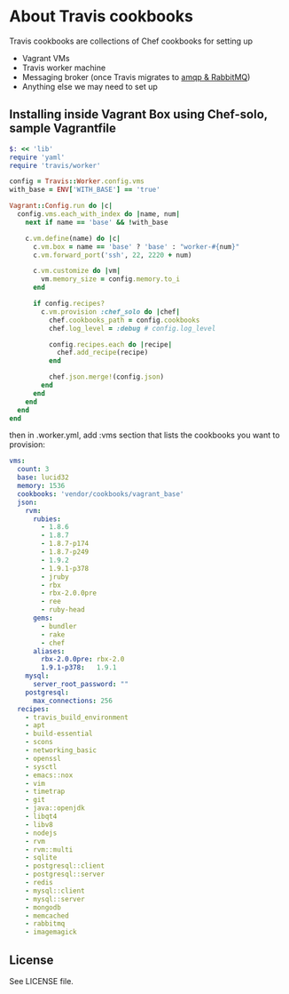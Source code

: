 # About Travis cookbooks

Travis cookbooks are collections of Chef cookbooks for setting up

 * Vagrant VMs
 * Travis worker machine
 * Messaging broker (once Travis migrates to [amqp & RabbitMQ](http://github.com/ruby-amqp/amqp))
 * Anything else we may need to set up

## Installing inside Vagrant Box using Chef-solo, sample Vagrantfile

``` ruby
$: << 'lib'
require 'yaml'
require 'travis/worker'

config = Travis::Worker.config.vms
with_base = ENV['WITH_BASE'] == 'true'

Vagrant::Config.run do |c|
  config.vms.each_with_index do |name, num|
    next if name == 'base' && !with_base

    c.vm.define(name) do |c|
      c.vm.box = name == 'base' ? 'base' : "worker-#{num}"
      c.vm.forward_port('ssh', 22, 2220 + num)

      c.vm.customize do |vm|
        vm.memory_size = config.memory.to_i
      end

      if config.recipes?
        c.vm.provision :chef_solo do |chef|
          chef.cookbooks_path = config.cookbooks
          chef.log_level = :debug # config.log_level

          config.recipes.each do |recipe|
            chef.add_recipe(recipe)
          end

          chef.json.merge!(config.json)
        end
      end
    end
  end
end
```

then in .worker.yml, add :vms section that lists the cookbooks you want to provision:

``` yaml
vms:
  count: 3
  base: lucid32
  memory: 1536
  cookbooks: 'vendor/cookbooks/vagrant_base'
  json:
    rvm:
      rubies:
        - 1.8.6
        - 1.8.7
        - 1.8.7-p174
        - 1.8.7-p249
        - 1.9.2
        - 1.9.1-p378
        - jruby
        - rbx
        - rbx-2.0.0pre
        - ree
        - ruby-head
      gems:
        - bundler
        - rake
        - chef
      aliases:
        rbx-2.0.0pre: rbx-2.0
        1.9.1-p378:   1.9.1
    mysql:
      server_root_password: ""
    postgresql:
      max_connections: 256
  recipes:
    - travis_build_environment
    - apt
    - build-essential
    - scons
    - networking_basic
    - openssl
    - sysctl
    - emacs::nox
    - vim
    - timetrap
    - git
    - java::openjdk
    - libqt4
    - libv8
    - nodejs
    - rvm
    - rvm::multi
    - sqlite
    - postgresql::client
    - postgresql::server
    - redis
    - mysql::client
    - mysql::server
    - mongodb
    - memcached
    - rabbitmq
    - imagemagick
```

## License

See LICENSE file.
